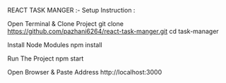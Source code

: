 REACT TASK MANGER :- 
Setup Instruction :

Open Terminal & Clone Project 
git clone https://github.com/pazhani6264/react-task-manger.git 
cd task-manager

Install Node Modules 
npm install

Run The Project 
npm start

Open Browser & Paste Address 
http://localhost:3000
